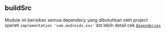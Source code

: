 ## buildSrc

Module ini berisikan semua dependecy yang dibutuhkan oleh project spereti `implementation 'com.androidx.xxx'` dst
lebih detail cek [`Dependecies`](/src/main/java/com/trian/dependecies/Dependencies.kt)